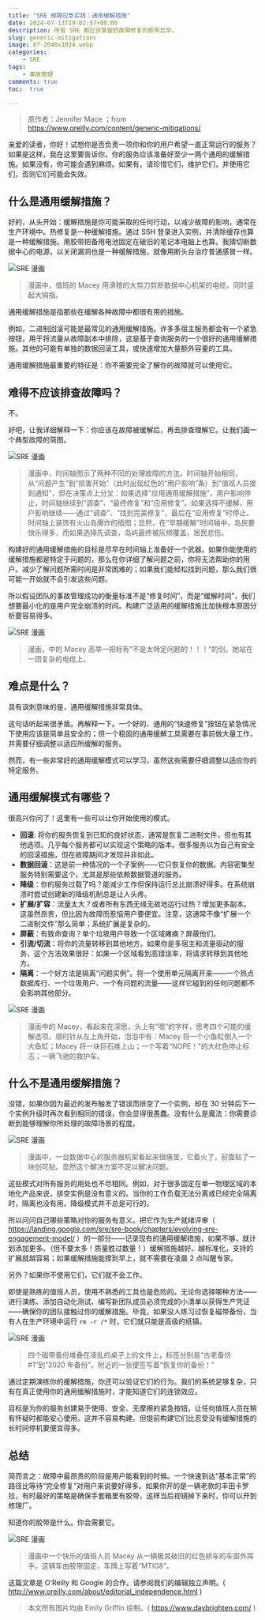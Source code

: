 ```yaml
---
title: "SRE 故障应急实践：通用缓解措施"
date: 2024-07-13T19:02:57+08:00
description: 所有 SRE 都应该掌握的故障修复的胶带哲学。
slug: generic-mitigations
image: 07-2048x1024.webp
categories:
    - SRE
tags:
    - 事故管理
comments: true
toc:  true

---
```


>原作者：Jennifer Mace ；from <https://www.oreilly.com/content/generic-mitigations/>

亲爱的读者，你好！试想你是否负责一项你和你的用户希望一直正常运行的服务？如果是这样，我在这里要告诉你，你的服务应该准备好至少一两个通用的缓解措施。如果没有，你可能会遇到麻烦。如果有，请珍惜它们，维护它们，并使用它们，否则它们可能会失效。

## 什么是通用缓解措施？

好的，从头开始：缓解措施是你可能采取的任何行动，以减少故障的影响，通常在生产环境中。热修复是一种缓解措施。通过 SSH 登录进入实例，并清除缓存也算是一种缓解措施。用胶带把备用电池固定在破旧的笔记本电脑上也算。我猜切断数据中心的电源，以关闭漏洞也是一种缓解措施，就像用断头台治疗普通感冒一样。

![ SRE 漫画 ](01-1.webp)

>漫画中，值班的 Macey 用滑稽的大剪刀剪断数据中心机架的电缆，同时竖起大拇指。

通用缓解措施是指那些在缓解各种故障中都很有用的措施。

例如，二进制回滚可能是最常见的通用缓解措施。许多多宿主服务都会有一个紧急按钮，用于将流量从故障副本中排除，这是基于查询服务的一个很好的通用缓解措施。其他的可能有单独的数据回滚工具，或快速增加大量额外容量的工具。

通用缓解措施最重要的特征是：你不需要完全了解你的故障就可以使用它。

## 难得不应该排查故障吗？

不。

好吧，让我详细解释一下：你应该在故障被缓解后，再去排查理解它。让我们画一个典型故障的简图。

![ SRE 漫画 ](02-2048x1126.webp)

>漫画中，时间轴图示了两种不同的处理故障的方法。时间轴开始相同，从“问题产生”到“损害开始”（此时出现红色的“用户影响”条）到“值班人员接到通知”，但在决策点上分叉：如果选择“应用通用缓解措施”，用户影响停止，时间轴继续到“调查”、“最终修复”和“应用修复”。如果选择不缓解，用户影响继续——通过“调查”、“找到完美修复”，最后在“应用修复”时停止。时间轴上装饰有火山岛爆炸的插图；显然，在“早期缓解”时间轴中，岛民要快乐得多，而如果选择先调查，岛屿最终被灰烬覆盖，居民悲伤。

构建好的通用缓解措施的目标是尽早在时间轴上准备好一个武器。如果你能使用的缓解措施都是特定于问题的，那么在你详细了解问题之前，你将无法帮助你的用户。减少了解问题所需时间是非常困难的；如果我们能轻松找到问题，那么我们很可能一开始就不会引发这些问题。

所以假设团队的事故管理成功的衡量标准不是“修复时间”，而是“缓解时间”，我们想要最小化的是用户完全崩溃的时间。构建广泛适用的缓解措施比加快根本原因分析要容易得多。

![ SRE 漫画 ](03.webp)

>漫画，中的 Macey 高举一把标有“不是太特定问题的！！！”的剑。她站在一团复杂的电缆上。

## 难点是什么？

具有讽刺意味的是，通用缓解措施非常具体。

这句话听起来很矛盾。再解释一下。一个好的、通用的“快速修复”按钮在紧急情况下使用应该是简单且安全的；但一个稳固的通用缓解工具需要在事前做大量工作，并需要仔细调整以适应所缓解的服务。

然而，有一些非常好的通用缓解模式可以学习，虽然这些需要仔细调整以适应你的特定服务。

## 通用缓解模式有哪些？

很高兴你问了！这里有一些可以让你开始使用的模式。

- **回滚**: 将你的服务恢复到已知的良好状态，通常是恢复二进制文件，但也有其他选项。几乎每个服务都可以实现这个策略的版本。很多服务以为自己有安全的回滚措施，但在故障期间才发现并非如此。
- **数据回滚**：这是前一种情况的一个子案例——它只恢复你的数据。内容密集型服务特别需要这个，尤其是那些依赖数据管道的服务。
- **降级**：你的服务过载了吗？能减少工作但保持运行总比崩溃好得多。在系统崩溃时尝试创建新的降级机制总是让人头疼。
- **扩展/扩容**：流量太大？或者所有东西无缘无故地运行过热？增加更多副本。这虽然昂贵，但比因为故障而惹恼用户要便宜。注意，这通常不像“扩展一个二进制文件”那么简单；系统扩展是复杂的。
- **屏蔽**：有致命查询？单个垃圾用户导致一个区域瘫痪？屏蔽他们。
- **引流/切流**：将你的流量转移到其他地方。如果你是多宿主和流量驱动的服务，这个方法效果很好：如果一个区域看到高错误率，将请求转移到其他地方。
- **隔离**：一个好方法是隔离“问题实例”。将一个使用单元隔离开来——一个热点数据库行、一个垃圾用户、一个有问题的流量——这样它碰到的任何问题都不会影响其他部分。

![ SRE 漫画 ](04.webp)

>漫画中的 Macey，看起来在深思，头上有“嗯”的字样，思考四个可能的缓解选项。顺时针从左上角开始，泡泡中有：Macey 将一个小鱼缸倒入一个大鱼缸；Macey 将一块巨石推上山；一个写着“NOPE！”的大红色停止标志；一辆飞驰的救护车。

## 什么不是通用缓解措施？

没错，如果你因为最近的发布触发了错误而排空了一个实例，却在 30 分钟后下一个实例升级时再次看到相同的错误，你会显得很愚蠢。没有什么是魔法：你需要诊断到能够理解你所处理的故障场景的程度。

![ SRE 漫画 ](05.webp)

>漫画中，一台数据中心的服务器机架看起来很痛苦，它着火了，前面贴了一块创可贴。显然这个解决方案不足以解决问题。

这些模式对所有服务的用处也不尽相同。例如，对于很多固定在单一物理区域的本地化产品来说，排空实例是没有意义的。当你的工作负载无法分离或已经完全隔离时，隔离也没有用。降级模式并不总是可行的。

所以问问自己哪些策略对你的服务有意义。把它作为生产就绪评审（ <https://landing.google.com/sre/sre-book/chapters/evolving-sre-engagement-model/> ）的一部分——记录现有的通用缓解措施，如果不够，就计划添加更多。（但不要太多！质量胜过数量！）缓解措施越好、越标准化，支持的扩展就越容易；如果缓解措施能撑到早上，就不需要在凌晨 2 点叫醒专家。

另外？如果你不使用它们，它们就不会工作。

即使是熟练的值班人员，使用不熟悉的工具也是危险的。无论你选择哪种方法——进行演练、添加自动化测试、编写新团队成员必须完成的小清单以获得生产凭证——确保你的团队接触过你的缓解措施。毕竟，如果没人练习过恢复磁带备份，当有人在生产环境中运行 `rm -r /*` 时，它们就只能是高级的纸镇。

![ SRE 漫画 ](06.webp)

>四个磁带备份堆叠在凌乱的桌子上的文件上，标签分别是“古老备份 #1”到“2020 年备份”。附近的一张便签写着“恢复你的备份！”

通过定期演练你的缓解措施，你还可以验证它们的行为。我们的系统足够复杂，只有在真正使用你的通用缓解措施时，才能知道它们的连锁效应。

目标是为你的服务创建易于使用、安全、无摩擦的紧急按钮，让任何值班人员在稍有怀疑时都能安心使用。这并不容易构建。但提前构建它们比忍受没有缓解措施的长时间停机要便宜得多。

## 总结

简而言之：故障中最昂贵的阶段是用户能看到的时候。一个快速到达“基本正常”的路径比等待“完全修复”对用户来说要好得多。如果你开的是一辆老款的丰田卡罗拉，有时最好的策略是确保手套箱里有胶带，这样当后视镜掉下来时，你可以开到修理厂。

知道你的胶带是什么。你会需要它。

![ SRE 漫画 ](07-2048x1024.webp)

>漫画中一个快乐的值班人员 Macey 从一辆极其破旧的红色轿车的车窗外挥手。这辆车由胶带固定，车牌上写着“MTIG8”。

这篇文章是 O'Reilly 和 Google 的合作。请参阅我们的编辑独立声明。( <http://www.oreilly.com/about/editorial_independence.html> )

>本文所有图片均由 Emily Griffin 绘制。( <https://www.daybrighten.com/> )
